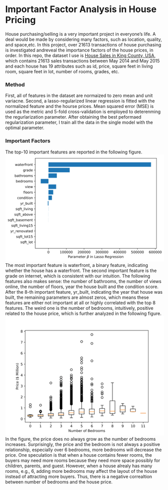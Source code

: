 # Important Factor Analysis in House Pricing

House purchasing/selling is a very important project in everyone’s life. A deal would be made by considering many factors, such as location, quality, and space,etc. In this project, over 21613 transactions of house purchasing is investigated andreveal the importance factors of the house prices, in order. In this repo, the dataset I use is [House Sales in King County, USA](https://www.kaggle.com/harlfoxem/housesalesprediction), which contains 21613 sales transactions between May 2014 and May 2015 and each house has 19 attributes such as id, price, square feet in living room, square feet in lot, number of rooms, grades, etc. 

### Method
First, all of features in the dataset are normaized to zero mean and unit variacne. Second, a lasso-regularized linear regression is fitted with the normalized feature and the hourse prices. Mean squared error (MSE) is used as the metric and 5-fold cross-validation is employed to deterenming the regurlarization parameter. After obtaining the best peformaed regularization parameter, I train all the data in the single model with the optimal parameter. 

### Important Factors
The top-10 important features are reported in the following figure.
![Important Factor](Importance-1.png)
The most important feature is waterfront, a binary feature, indicating whether the house has a waterfront. The second important feature is the grade on internet, which is consistent with our intuition. The following features also makes sense: the number of bathrooms, the number of views online, the number of floors, year the house built and the condition score.  After the 8-th important feature, yr_built, indicating the year that house was built, the remaining parameters are almost zeros, which means these features are either not important at all or highly correlated with the top 8 features. The weird one is the number of bedrooms, intuitively, positive related to the house price, which is further analyzed in the following figure.
![Price Distribution over Bedrooms](bedroom_price-1.png)
In the figure, the price does no always grow as the number of bedrooms increases. Surprisingly, the price and the bedroom is not always a positive relationship, especially over 6 bedrooms, more bedrooms will decrease the price. One speculation is that when a house contains fewer rooms, the buyers may need more rooms because they need more space possibly for children, parents, and guest. However, when a house alrealy has many rooms, e.g., 6, adding more bedrooms may affect the layout of the house instead of attracting more buyers.  Thus, there is a negative correaltion between number of bedrooms and the house price.

